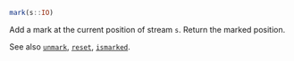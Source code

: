 ```julia
mark(s::IO)
```

Add a mark at the current position of stream `s`. Return the marked position.

See also [`unmark`](@ref), [`reset`](@ref), [`ismarked`](@ref).

